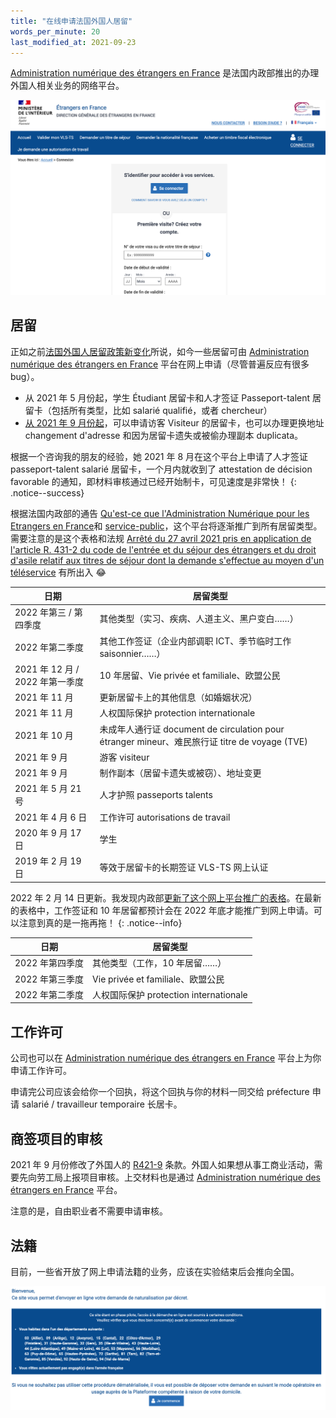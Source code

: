```yaml
---
title: "在线申请法国外国人居留"
words_per_minute: 20
last_modified_at: 2021-09-23
---
```


[Administration numérique des étrangers en France](https://administration-etrangers-en-france.interieur.gouv.fr) 是法国内政部推出的办理外国人相关业务的网络平台。

<img src="/assets/images/2021/08/anef.png" width="800px" />

## 居留

正如之前[法国外国人居留政策新变化](/tds/changements-2020)所说，如今一些居留可由 [Administration numérique des étrangers en France](https://administration-etrangers-en-france.interieur.gouv.fr) 平台在网上申请（尽管普遍反应有很多 bug）。

- 从 2021 年 5 月份起，学生 Étudiant 居留卡和人才签证 Passeport-talent 居留卡（包括所有类型，比如 salarié qualifié，或者 chercheur）
- [从 2021 年 9 月份起](<https://www.immigration.interieur.gouv.fr/Info-ressources/Actualites/Communiques/Nouvelle-etape-dans-la-modernisation-du-service-rendu-aux-usagers-etrangers-3-nouvelles-demarches-a-effectuer-integralement-en-ligne>)，可以申请访客 Visiteur 的居留卡，也可以办理更换地址 changement d'adresse 和因为居留卡遗失或被偷办理副本 duplicata。

根据一个咨询我的朋友的经验，她 2021 年 8 月在这个平台上申请了人才签证 passeport-talent salarié 居留卡，一个月内就收到了 attestation de décision favorable 的通知，即材料审核通过已经开始制卡，可见速度是非常快！
{: .notice--success}

根据法国内政部的通告 [Qu'est-ce que l'Administration Numérique pour les Etrangers en France](https://www.immigration.interieur.gouv.fr/content/download/129229/1030015/file/Flyer-A4-ANEF-sept2021.pdf)和 [service-public](https://www.service-public.fr/particuliers/actualites/A15171)，这个平台将逐渐推广到所有居留类型。需要注意的是这个表格和法规 [Arrêté du 27 avril 2021 pris en application de l'article R. 431-2 du code de l'entrée et du séjour des étrangers et du droit d'asile relatif aux titres de séjour dont la demande s'effectue au moyen d'un téléservice](https://www.legifrance.gouv.fr/loda/id/JORFTEXT000043459010/) 有所出入 😂

| 日期                            | 居留类型                                                     |
| ------------------------------- | ------------------------------------------------------------ |
| 2022 年第三 / 第四季度          | 其他类型（实习、疾病、人道主义、黑户变白……）                 |
| 2022 年第二季度                 | 其他工作签证（企业内部调职 ICT、季节临时工作 saisonnier……）  |
| 2021 年 12 月 / 2022 年第一季度 | 10 年居留、Vie privée et familiale、欧盟公民                 |
| 2021 年 11 月                   | 更新居留卡上的其他信息（如婚姻状况）                                |
| 2021 年 11 月                   | 人权国际保护 protection internationale                       |
| 2021 年 10 月                   | 未成年人通行证 document de circulation pour étranger mineur、难民旅行证 titre de voyage (TVE) |
| 2021 年 9 月                    | 游客 visiteur                                                |
| 2021 年 9 月                    | 制作副本（居留卡遗失或被窃）、地址变更                       |
| 2021 年 5 月 21 号              | 人才护照 passeports talents                                  |
| 2021 年 4 月 6 日               | 工作许可 autorisations de travail                            |
| 2020 年 9 月 17 日              | 学生                                                         |
| 2019 年 2 月 19 日              | 等效于居留卡的长期签证 VLS-TS 网上认证                       |

2022 年 2 月 14 日更新。我发现内政部[更新了这个网上平台推广的表格](https://www.immigration.interieur.gouv.fr/content/download/129229/1030015/file/Flyer-A4-ANEF-fevr2022.pdf)。在最新的表格中，工作签证和 10 年居留都预计会在 2022 年底才能推广到网上申请。可以注意到真的是一拖再拖！
{: .notice--info}

| 日期                            | 居留类型                                                     |
| ------------------------------- | ------------------------------------------------------------ |
| 2022 年第四季度          | 其他类型（工作，10 年居留……）                 |
| 2022 年第三季度                 | Vie privée et familiale、欧盟公民  |
| 2022 年第二季度 | 人权国际保护 protection internationale                 |

## 工作许可

公司也可以在 [Administration numérique des étrangers en France](https://administration-etrangers-en-france.interieur.gouv.fr/immiprousager/#/authentification) 平台上为你申请工作许可。

申请完公司应该会给你一个回执，将这个回执与你的材料一同交给 préfecture 申请 salarié / travailleur temporaire 长居卡。

## 商签项目的审核

2021 年 9 月份修改了外国人的 [R421-9](https://www.legifrance.gouv.fr/codes/article_lc/LEGIARTI000044101690) 条款。外国人如果想从事工商业活动，需要先向劳工局上报项目审核。上交材料也是通过 [Administration numérique des étrangers en France](https://administration-etrangers-en-france.interieur.gouv.fr/immiprousager/#/authentification) 平台。

注意的是，自由职业者不需要申请审核。

## 法籍

目前，一些省开放了网上申请法籍的业务，应该在实验结束后会推向全国。

<img src="/assets/images/pages/naturalisation-demande-en-ligne.png" width="800px" />
